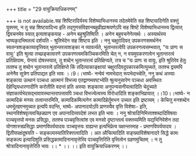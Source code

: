 +++
title = "29 वायुक्रियाधिकरणम्"

+++
is not available.सह शिष्टिरादिर्यस्य विशेष्याभिधानस्य तदेतमेवेति सह शिष्ट्यादिनेति वक्त्तुं युक्त्तम्, न तु सह शिष्टयादिभ्य इति तद्गुणसंविज्ञानबहुव्रीह्याश्रयणेऽपि सह शिष्टे विशेष्याभिधानस्य द्वित्वात् द्विवचनमेव स्यात् इत्याशङ्कयाह - अनेन बहुश्रुतिष्विति । अनेन बहुवचनेनेत्यर्थः । अस्यार्थस्य भाष्यकृदभिमतत्वं दर्शयति - श्रुतिभेदेन सह शिष्टय इति । ननु चक्षुरादिवत् उपकरणसमर्थनेन स्वतन्त्रशङ्काव्यावृत्तिवत् भूतान्तरत्वशङ्का न व्यावर्त्यते, भूतान्तरत्वेपि उपकरणत्वसम्भवात्, "यः प्राणः स वायुः' इति श्रुत्या तच्छङ्कावारणे उपकरणत्वमकिञ्चिकरमिति चेत् न, न वयमुपकरणत्वेन भूतान्तरत्वं प्रतिक्षिपामः, येनायं दोषस्स्यात्, तु शब्देन भूतान्तरत्वं प्रतिक्षिप्यते, तत्र च "यः प्राणः स वायुः, इति श्रुतिरेव हेतुः ततश्च तु शब्देन भूतान्तरत्वे प्रतिक्षिप्ते किं तदित्याकाङ्क्षायां चक्षुरादिवदुपकारकमित्युच्यते, ततश्च द्वयमपि अनेनैव सूत्रेण प्रतिपाद्यत इति भावः ।।9।।भाष्ये- नन्वेवं नामभेदात् रूपभेदाच्चेति, ननु कथं अस्याः शङ्काया उत्थानं पञ्चधा आत्मानं विभज्य एतद्वाणमवष्टभ्येति श्रुत्यनुसारेण पञ्चधा अवस्थितः देहेन्द्रियधारणादीनि करोतीति वदन्तं प्रति अस्याः शङ्काया अनुपन्यसनीयत्वादिति चेदुच्यते संज्ञाकार्यभेदसद्भावावस्थान्तरापत्तावपि ञ्चधा विभज्येत्यस्य विरोधादिति शङ्काभिप्रायात् ।।10।।भाष्ये- न कामादिकं मनसः तत्वान्तरमिति, कामादिकमित्यनेन कामादिहेर्तुमभन उच्यत इति द्रष्टव्यम् । केचित्तु मनशब्देन धमर्भूतज्ञानमुच्यत इत्यपि वदन्ति, भाष्ये- अपानादयोऽपि प्राणस्यैव वृत्ति विशेषाः- इति, स्थानविशेषवृत्यवच्छिन्नप्राण एव अपानादिव्यपदेशं लभत इति भावः । ननु श्रोत्रादिनिमित्ताश्शब्दादिविषयाः पञ्चवृत्तयो मनसः प्रसिद्धाः, ततश्च पञ्चवृत्तित्वांश एव मनसो दृष्टान्तत्वं वक्त्तव्यमिति यद्यभिनिवेशेन तदा योगशास्त्रप्रसिद्धाः प्रमाणविपर्ययादयः पञ्चवृत्तयः ग्राह्यन्त इत्यभिप्रेत्य पक्षान्तरमाह - प्रमाणविपर्ययादय । द्वितीयपक्षंदूषयति - सङ्कल्पस्यातिरिक्त्तत्वादिति । अत औचित्यादिति सङ्ख्याविशेषानादरे सिद्धे कामः सङ्कल्प इत्यादिशुति प्रसिद्धकामादिनानावृत्तेरिव पञ्चवृत्तिरिति वृत्तित्वेन ग्रहणमुचितम् । न तु श्रोत्रादिनानावृत्तेरिति भावः ।। * ।। ।। इति वायुक्रियाधिकरणम् ।।